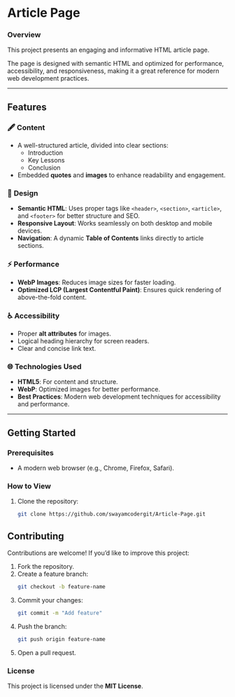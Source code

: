 # Article Page
### **Overview**
This project presents an engaging and informative HTML article page. 

The page is designed with semantic HTML and optimized for performance, accessibility, and responsiveness, making it a great reference for modern web development practices.

---

## **Features**
### 🖋️ **Content**
- A well-structured article, divided into clear sections:
  - Introduction
  - Key Lessons
  - Conclusion
- Embedded **quotes** and **images** to enhance readability and engagement.

### 🎨 **Design**
- **Semantic HTML**: Uses proper tags like `<header>`, `<section>`, `<article>`, and `<footer>` for better structure and SEO.
- **Responsive Layout**: Works seamlessly on both desktop and mobile devices.
- **Navigation**: A dynamic **Table of Contents** links directly to article sections.

### ⚡ **Performance**
- **WebP Images**: Reduces image sizes for faster loading.
- **Optimized LCP (Largest Contentful Paint)**: Ensures quick rendering of above-the-fold content.

### ♿ **Accessibility**
- Proper **alt attributes** for images.
- Logical heading hierarchy for screen readers.
- Clear and concise link text.

### 🌐 **Technologies Used**
- **HTML5**: For content and structure.
- **WebP**: Optimized images for better performance.
- **Best Practices**: Modern web development techniques for accessibility and performance.

---

## **Getting Started**
### **Prerequisites**
- A modern web browser (e.g., Chrome, Firefox, Safari).

### **How to View**
1. Clone the repository:
   ```bash
   git clone https://github.com/swayamcodergit/Article-Page.git

## Contributing
Contributions are welcome! If you’d like to improve this project:
1. Fork the repository.
2. Create a feature branch:
   ```bash
   git checkout -b feature-name
3. Commit your changes:
   ```bash
   git commit -m "Add feature"
4. Push the branch:
   ```bash
   git push origin feature-name
5. Open a pull request.

### License
This project is licensed under the **MIT License**.
